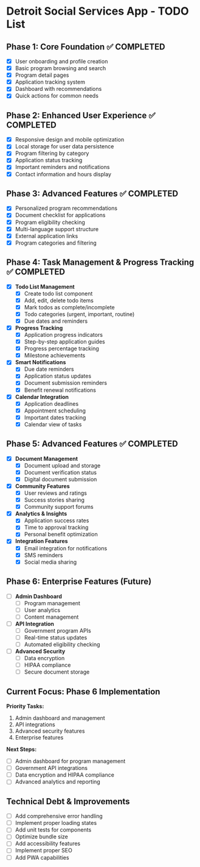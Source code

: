 # Detroit Social Services App - TODO List

## Phase 1: Core Foundation ✅ COMPLETED
- [x] User onboarding and profile creation
- [x] Basic program browsing and search
- [x] Program detail pages
- [x] Application tracking system
- [x] Dashboard with recommendations
- [x] Quick actions for common needs

## Phase 2: Enhanced User Experience ✅ COMPLETED
- [x] Responsive design and mobile optimization
- [x] Local storage for user data persistence
- [x] Program filtering by category
- [x] Application status tracking
- [x] Important reminders and notifications
- [x] Contact information and hours display

## Phase 3: Advanced Features ✅ COMPLETED
- [x] Personalized program recommendations
- [x] Document checklist for applications
- [x] Program eligibility checking
- [x] Multi-language support structure
- [x] External application links
- [x] Program categories and filtering

## Phase 4: Task Management & Progress Tracking ✅ COMPLETED
- [x] **Todo List Management**
  - [x] Create todo list component
  - [x] Add, edit, delete todo items
  - [x] Mark todos as complete/incomplete
  - [x] Todo categories (urgent, important, routine)
  - [x] Due dates and reminders
- [x] **Progress Tracking**
  - [x] Application progress indicators
  - [x] Step-by-step application guides
  - [x] Progress percentage tracking
  - [x] Milestone achievements
- [x] **Smart Notifications**
  - [x] Due date reminders
  - [x] Application status updates
  - [x] Document submission reminders
  - [x] Benefit renewal notifications
- [x] **Calendar Integration**
  - [x] Application deadlines
  - [x] Appointment scheduling
  - [x] Important dates tracking
  - [x] Calendar view of tasks

## Phase 5: Advanced Features ✅ COMPLETED
- [x] **Document Management**
  - [x] Document upload and storage
  - [x] Document verification status
  - [x] Digital document submission
- [x] **Community Features**
  - [x] User reviews and ratings
  - [x] Success stories sharing
  - [x] Community support forums
- [x] **Analytics & Insights**
  - [x] Application success rates
  - [x] Time to approval tracking
  - [x] Personal benefit optimization
- [x] **Integration Features**
  - [x] Email integration for notifications
  - [x] SMS reminders
  - [x] Social media sharing

## Phase 6: Enterprise Features (Future)
- [ ] **Admin Dashboard**
  - [ ] Program management
  - [ ] User analytics
  - [ ] Content management
- [ ] **API Integration**
  - [ ] Government program APIs
  - [ ] Real-time status updates
  - [ ] Automated eligibility checking
- [ ] **Advanced Security**
  - [ ] Data encryption
  - [ ] HIPAA compliance
  - [ ] Secure document storage

## Current Focus: Phase 6 Implementation
**Priority Tasks:**
1. Admin dashboard and management
2. API integrations
3. Advanced security features
4. Enterprise features

**Next Steps:**
- [ ] Admin dashboard for program management
- [ ] Government API integrations
- [ ] Data encryption and HIPAA compliance
- [ ] Advanced analytics and reporting

## Technical Debt & Improvements
- [ ] Add comprehensive error handling
- [ ] Implement proper loading states
- [ ] Add unit tests for components
- [ ] Optimize bundle size
- [ ] Add accessibility features
- [ ] Implement proper SEO
- [ ] Add PWA capabilities